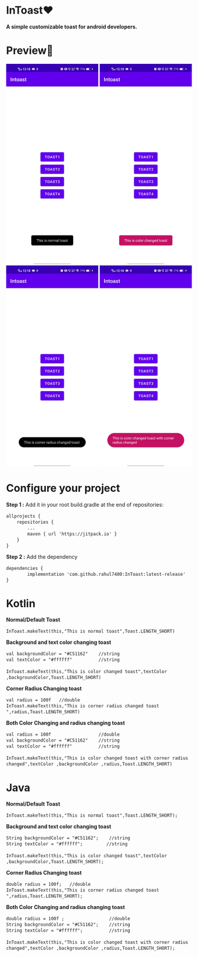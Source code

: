 
# InToast❤
**A simple customizable toast for android developers.**

# Preview🎉


<img src="images/1.jpeg" width="250">  <img src="images/2.jpeg" width="250">  <img src="images/3.jpeg" width="250">  <img src="images/4.jpeg" width="250">






# Configure your project
**Step 1 :**
Add it in your root build.gradle at the end of repositories:

    allprojects {
		repositories {
			...
			maven { url 'https://jitpack.io' }
		}
	}

**Step 2 :**
Add the dependency
 
	dependencies {
	        implementation 'com.github.rahul7400:InToast:latest-release'
	}


# Kotlin

**Normal/Default Toast**

    InToast.makeText(this,"This is normal toast",Toast.LENGTH_SHORT)

**Background and text color changing toast**

    val backgroundColor = "#C51162"    //string
    val textColor = "#ffffff"          //string
    
    InToast.makeText(this,"This is color changed toast",textColor ,backgroundColor,Toast.LENGTH_SHORT)

**Corner Radius Changing toast**

    val radius = 100f   //double
    InToast.makeText(this,"This is corner radius changed toast ",radius,Toast.LENGTH_SHORT)

**Both Color Changing and radius changing toast**

    val radius = 100f                  //double
    val backgroundColor = "#C51162"    //string
    val textColor = "#ffffff"          //string
    
    InToast.makeText(this,"This is color changed toast with corner radius changed",textColor ,backgroundColor ,radius,Toast.LENGTH_SHORT)



# Java

**Normal/Default Toast**

    InToast.makeText(this,"This is normal toast",Toast.LENGTH_SHORT);

**Background and text color changing toast**

    String backgroundColor = "#C51162";    //string
    String textColor = "#ffffff";         //string
    
    InToast.makeText(this,"This is color changed toast",textColor ,backgroundColor,Toast.LENGTH_SHORT);

**Corner Radius Changing toast**

    double radius = 100f;   //double
    InToast.makeText(this,"This is corner radius changed toast ",radius,Toast.LENGTH_SHORT);

**Both Color Changing and radius changing toast**

    double radius = 100f ;                 //double
    String backgroundColor = "#C51162";    //string
    String textColor = "#ffffff";          //string
    
    InToast.makeText(this,"This is color changed toast with corner radius changed",textColor ,backgroundColor ,radius,Toast.LENGTH_SHORT);
